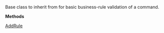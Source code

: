 Base class to inherit from for basic business-rule validation of a command.

**Methods**

[AddRule](Bifrost.Validation.CommandBusinessValidator`1.AddRule)
